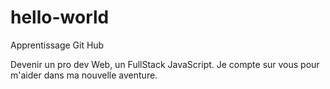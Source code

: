 # hello-world
Apprentissage Git Hub

Devenir un pro dev Web, un FullStack JavaScript. Je compte sur vous pour m'aider dans ma nouvelle aventure.
